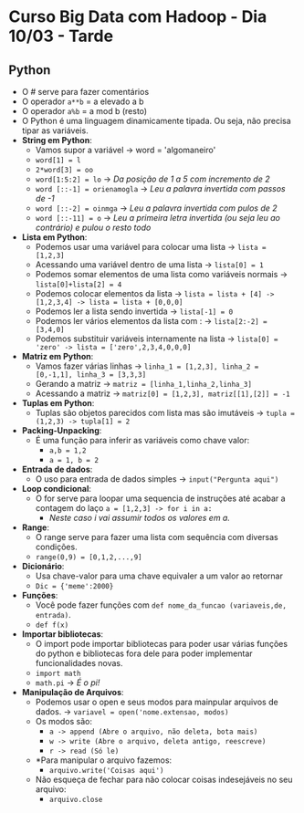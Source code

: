 # **Curso Big Data com Hadoop - Dia 10/03 - Tarde**
## Python
  * O # serve para fazer comentários
  * O operador `a**b` = a elevado a b
  * O operador `a%b` = a mod b (resto)
  * O Python é uma linguagem dinamicamente tipada. Ou seja, não precisa tipar as variáveis.
  * **String em Python**:
    * Vamos supor a variável -> word = 'algomaneiro'
    * `word[1] = l`
    * `2*word[3] = oo`
    * `word[1:5:2] = lo` -> *Da posição de 1 a 5 com incremento de 2*
    * `word [::-1] = orienamogla` -> *Leu a palavra invertida com passos de -1*
    * `word [::-2] = oinmga` -> *Leu a palavra invertida com pulos de 2*
    * `word [::-11] = o` -> *Leu a primeira letra invertida (ou seja leu ao contrário) e pulou o resto todo*
  * **Lista em Python**:
    * Podemos usar uma variável para colocar uma lista -> `lista = [1,2,3]`
    * Acessando uma variável dentro de uma lista -> `lista[0] = 1`
    * Podemos somar elementos de uma lista como variáveis normais -> `lista[0]+lista[2] = 4`
    * Podemos colocar elementos da lista -> `lista = lista + [4] -> [1,2,3,4] -> lista = lista + [0,0,0]`
    * Podemos ler a lista sendo invertida -> `lista[-1] = 0`
    * Podemos ler vários elementos da lista com : -> `lista[2:-2] = [3,4,0]`
    * Podemos substituir variáveis internamente na lista -> `lista[0] = 'zero' -> lista = ['zero',2,3,4,0,0,0]`
  * **Matriz em Python**:
    * Vamos fazer várias linhas -> `linha_1 = [1,2,3], linha_2 = [0,-1,1], linha_3 = [3,3,3]`
    * Gerando a matriz -> `matriz = [linha_1,linha_2,linha_3]`
    * Acessando a matriz -> `matriz[0] = [1,2,3], matriz[[1],[2]] = -1`
  * **Tuplas em Python**:
    * Tuplas são objetos parecidos com lista mas são imutáveis -> `tupla = (1,2,3) -> tupla[1] = 2`
  * **Packing-Unpacking**:
    * É uma função para inferir as variáveis como chave valor:
      * `a,b = 1,2`
      * `a = 1, b = 2`
  * **Entrada de dados**:
    * O uso para entrada de dados simples -> `input("Pergunta aqui")`
  * **Loop condicional**:
    * O for serve para loopar uma sequencia de instruções até acabar a contagem do laço `a = [1,2,3] -> for i in a:`
      * *Neste caso i vai assumir todos os valores em a.*
  * **Range**:
    * O range serve para fazer uma lista com sequência com diversas condições.
    * `range(0,9) = [0,1,2,...,9]`
  * **Dicionário**:
    * Usa chave-valor para uma chave equivaler a um valor ao retornar
    * `Dic = {'meme':2000}`
  * **Funções**:
    * Você pode fazer funções com `def nome_da_funcao (variaveis,de, entrada)`.
    * `def f(x)`
  * **Importar bibliotecas**:
    * O import pode importar bibliotecas para poder usar várias funções do python e bibliotecas fora dele para poder implementar funcionalidades novas.
    * `import math`
    * `math.pi` -> *É o pi!*
  * **Manipulação de Arquivos**:
    * Podemos usar o open e seus modos para mainpular arquivos de dados. -> `variavel = open('nome.extensao, modos)`
    * Os modos são:
      * `a -> append (Abre o arquivo, não deleta, bota mais)`
      * `w -> write (Abre o arquivo, deleta antigo, reescreve)`
      * `r -> read (Só le)`
    * *Para manipular o arquivo fazemos:
      * `arquivo.write('Coisas aqui')`
    * Não esqueça de fechar para não colocar coisas indesejáveis no seu arquivo:
      * `arquivo.close`
    
  
    
  
